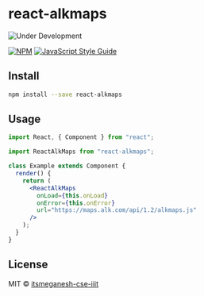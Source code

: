 # react-alkmaps

![Under Development](http://4gr8media.co.uk/wp-content/uploads/2017/04/coming-soon-276x300.png)

>

[![NPM](https://img.shields.io/npm/v/react-alkmaps.svg)](https://www.npmjs.com/package/react-alkmaps) [![JavaScript Style Guide](https://img.shields.io/badge/code_style-standard-brightgreen.svg)](https://standardjs.com)

## Install

```bash
npm install --save react-alkmaps
```

## Usage

```jsx
import React, { Component } from "react";

import ReactAlkMaps from "react-alkmaps";

class Example extends Component {
  render() {
    return (
      <ReactAlkMaps
        onLoad={this.onLoad}
        onError={this.onError}
        url="https://maps.alk.com/api/1.2/alkmaps.js"
      />
    );
  }
}
```

## License

MIT © [itsmeganesh-cse-iiit](https://github.com/itsmeganesh-cse-iiit)
